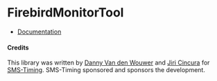 # FirebirdMonitorTool 

* [Documentation](https://www.tabsoverspaces.com/tools/firebird-monitor-tool)

#### Credits

This library was written by [Danny Van den Wouwer][2] and [Jiri Cincura][1] for [SMS-Timing][3]. SMS-Timing sponsored and sponsors the development.

[1]: https://github.com/cincuranet
[2]: https://github.com/dvdwouwe
[3]: http://www.sms-timing.com/